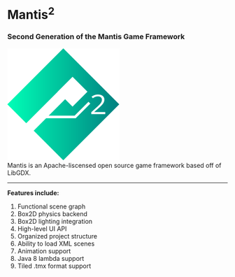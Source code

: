 # Mantis<sup>2</sup>

### Second Generation of the Mantis Game Framework

<img src='mantis.png' width='256' height='256'></img>
<br>
Mantis is an Apache-liscensed open source game framework based off of LibGDX.

<hr></hr>

<b>Features include:</b>

1. Functional scene graph
2. Box2D physics backend
3. Box2D lighting integration
4. High-level UI API
5. Organized project structure
6. Ability to load XML scenes
7. Animation support
8. Java 8 lambda support
9. Tiled .tmx format support
